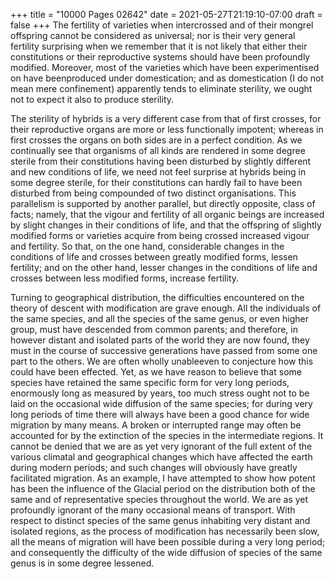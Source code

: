 +++
title = "10000 Pages 02642"
date = 2021-05-27T21:19:10-07:00
draft = false
+++
The fertility of varieties when intercrossed and of their mongrel offspring cannot be considered as universal; nor is their very general fertility surprising when we remember that it is not likely that either their constitutions or their reproductive systems should have been profoundly modified. Moreover, most of the varieties which have been experimentised on have beenproduced under domestication; and as domestication (I do not mean mere confinement) apparently tends to eliminate sterility, we ought not to expect it also to produce sterility.

The sterility of hybrids is a very different case from that of first crosses, for their reproductive organs are more or less functionally impotent; whereas in first crosses the organs on both sides are in a perfect condition. As we continually see that organisms of all kinds are rendered in some degree sterile from their constitutions having been disturbed by slightly different and new conditions of life, we need not feel surprise at hybrids being in some degree sterile, for their constitutions can hardly fail to have been disturbed from being compounded of two distinct organisations. This parallelism is supported by another parallel, but directly opposite, class of facts; namely, that the vigour and fertility of all organic beings are increased by slight changes in their conditions of life, and that the offspring of slightly modified forms or varieties acquire from being crossed increased vigour and fertility. So that, on the one hand, considerable changes in the conditions of life and crosses between greatly modified forms, lessen fertility; and on the other hand, lesser changes in the conditions of life and crosses between less modified forms, increase fertility.

Turning to geographical distribution, the difficulties encountered on the theory of descent with modification are grave enough. All the individuals of the same species, and all the species of the same genus, or even higher group, must have descended from common parents; and therefore, in however distant and isolated parts of the world they are now found, they must in the course of successive generations have passed from some one part to the others. We are often wholly unableeven to conjecture how this could have been effected. Yet, as we have reason to believe that some species have retained the same specific form for very long periods, enormously long as measured by years, too much stress ought not to be laid on the occasional wide diffusion of the same species; for during very long periods of time there will always have been a good chance for wide migration by many means. A broken or interrupted range may often be accounted for by the extinction of the species in the intermediate regions. It cannot be denied that we are as yet very ignorant of the full extent of the various climatal and geographical changes which have affected the earth during modern periods; and such changes will obviously have greatly facilitated migration. As an example, I have attempted to show how potent has been the influence of the Glacial period on the distribution both of the same and of representative species throughout the world. We are as yet profoundly ignorant of the many occasional means of transport. With respect to distinct species of the same genus inhabiting very distant and isolated regions, as the process of modification has necessarily been slow, all the means of migration will have been possible during a very long period; and consequently the difficulty of the wide diffusion of species of the same genus is in some degree lessened.
